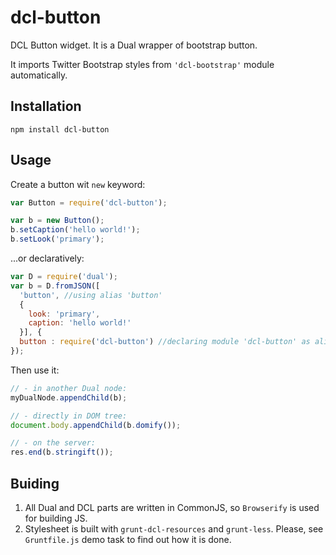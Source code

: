 # dcl-button

DCL Button widget. It is a Dual wrapper of bootstrap button.

It imports Twitter Bootstrap styles from `'dcl-bootstrap'` module automatically.

## Installation

    npm install dcl-button

## Usage

Create a button wit `new` keyword:

```javascript
var Button = require('dcl-button');

var b = new Button();
b.setCaption('hello world!');
b.setLook('primary');
```

...or declaratively:

```javascript
var D = require('dual');
var b = D.fromJSON([
  'button', //using alias 'button'
  {
    look: 'primary',
    caption: 'hello world!'
  }], {
  button : require('dcl-button') //declaring module 'dcl-button' as alias 'button'
});
```

Then use it:

```javascript
// - in another Dual node:
myDualNode.appendChild(b);

// - directly in DOM tree:
document.body.appendChild(b.domify());

// - on the server:
res.end(b.stringift());

```

## Buiding

1. All Dual and DCL parts are written in CommonJS, so `Browserify` is used for building JS.
2. Stylesheet is built with `grunt-dcl-resources` and `grunt-less`. Please, see `Gruntfile.js` demo task to find out how it is done.
